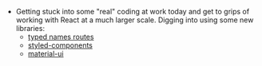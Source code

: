 ---
---

- Getting stuck into some "real" coding at work today and get to grips of working with React at a much larger scale. Digging into using some new libraries:
  - [typed names routes](https://github.com/Neverbland/typed-named-routes)
  - [styled-components](https://styled-components.com/)
  - [material-ui](https://material-ui.com/)
